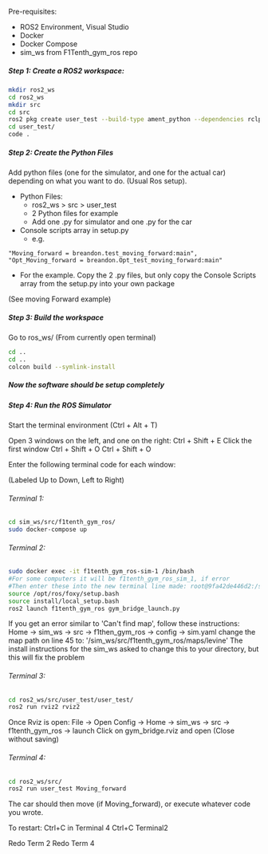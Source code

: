 
Pre-requisites:
- ROS2 Environment, Visual Studio
- Docker
- Docker Compose
- sim_ws from F1Tenth_gym_ros repo
##### Step 1: Create a ROS2 workspace:
```bash
mkdir ros2_ws
cd ros2_ws
mkdir src
cd src
ros2 pkg create user_test --build-type ament_python --dependencies rclpy
cd user_test/
code .
```

##### Step 2: Create the Python Files
Add python files (one for the simulator, and one for the actual car) depending on what you want to do. (Usual Ros setup).
- Python Files:
	- ros2_ws > src > user_test
	- 2 Python files for example
	- Add one .py for simulator and one .py for the car
- Console scripts array in setup.py 
	- e.g.
```
"Moving_forward = breandon.test_moving_forward:main",
"Opt_Moving_forward = breandon.Opt_test_moving_forward:main"
```

- For the example. Copy the 2 .py files, but only copy the Console Scripts array from the setup.py into your own package

(See moving Forward example)

##### Step 3: Build the workspace
Go to ros_ws/
(From currently open terminal)
```bash
cd ..
cd ..
colcon build --symlink-install
```

##### Now the software should be setup completely

##### Step 4: Run the ROS Simulator
Start the terminal environment (Ctrl + Alt + T)

Open 3 windows on the left, and one on the right:
Ctrl + Shift + E
Click the first window
Ctrl + Shift + O
Ctrl + Shift + O

Enter the following terminal code for each window:

(Labeled Up to Down, Left to Right)
###### Terminal 1:
```bash
cd sim_ws/src/f1tenth_gym_ros/
sudo docker-compose up
```
###### Terminal 2:
```bash
sudo docker exec -it f1tenth_gym_ros-sim-1 /bin/bash
#For some computers it will be f1tenth_gym_ros_sim_1, if error
#Then enter these into the new terminal line made: root@9fa42de446d2:/sim_ws#
source /opt/ros/foxy/setup.bash
source install/local_setup.bash
ros2 launch f1tenth_gym_ros gym_bridge_launch.py
```

If you get an error similar to 'Can't find map', follow these instructions:
Home -> sim_ws -> src -> f1then_gym_ros -> config -> sim.yaml
change the map path on line 45 to:
'/sim_ws/src/f1tenth_gym_ros/maps/levine'
The install instructions for the sim_ws asked to change this to your directory, but this will fix the problem
###### Terminal 3:
```bash
cd ros2_ws/src/user_test/user_test/
ros2 run rviz2 rviz2
```
Once Rviz is open:
File -> Open Config -> 
Home -> sim_ws -> src -> f1tenth_gym_ros -> launch 
Click on gym_bridge.rviz and open
(Close without saving)
###### Terminal 4:
```bash
cd ros2_ws/src/
ros2 run user_test Moving_forward
```

The car should then move (if Moving_forward), or execute whatever code you wrote.

To restart:
Ctrl+C in Terminal 4
Ctrl+C Terminal2

Redo Term 2
Redo Term 4
